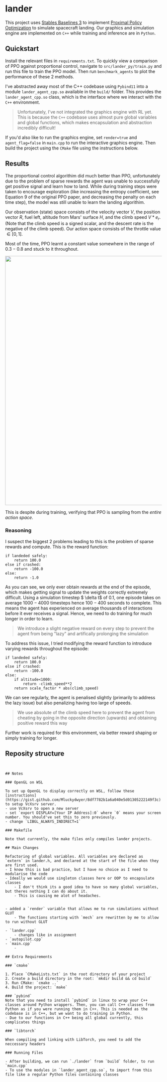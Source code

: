 # lander
This project uses [Stables Baselines 3](https://stable-baselines3.readthedocs.io/en/master/#) to implement [Proximal Policy Optimization](https://arxiv.org/abs/1707.06347) to simulate spacecraft landing. Our graphics and simulation engine are implemented on `C++` while training and inference are in `Python`. 

## Quickstart

Install the relevant files in `requirements.txt`. To quickly view a comparison of PPO against proportional control, navigate to `src/lander_py/train.py` and run this file to train the PPO model. Then run `benchmark_agents` to plot the performance of these 2 methods.

I've abstracted away most of the C++ codebase using `Pybind11` into a module `lander_agent_cpp.so` available in the `build/` folder. This provides the `lander_agent_cpp.so` class, which is the interface where we interact with the `C++` environment.

> Unfortunately, I've not integrated the graphics engine with RL yet. This is because the `C++` codebase uses almost pure global variables and global functions, which makes encapsulation and abstraction incredibly difficult!

If you'd also like to run the graphics engine, set `render=true` and `agent_flag=false` in `main.cpp` to run the interactive graphics engine. Then build the project using the `CMake` file using the instructions below.

## Results

The proportional control algorithim did much better than PPO, unfortunately due to the problem of sparse rewards the agent was unable to successfully get positive signal and learn how to land. While during training steps were taken to encourage exploration (like increasing the entropy coefficient, see Equation 9 of the original PPO paper, and decreasing the penalty on each time step), the model was still unable to learn the landing algorithim.

Our observation (state) space consists of the velocity vector $V$, the position vector $R$, fuel left, altitude from Mars' surface $H$, and the climb speed $V*e_r$. (Note that the climb speed is a signed scalar, and the descent rate is the negative of the climb speed). Our action space consists of the throttle value  $\in [0,1]$. 

Most of the time, PPO learnt a constant value somewhere in the range of $0.3-0.8$ and stuck to it throughout.

<image src=base.png width=800>

This is despite during training, verifying that PPO is sampling from the *entire action space*.

### Reasoning

I suspect the biggest 2 problems leading to this is the problem of sparse rewards and compute. This is the reward function:

```
if landeded safely:
    return 100.0
else if crashed:
    return -100.0
else:
    return -1.0
```

As you can see, we only ever obtain rewards at the end of the episode, which makes getting signal to update the weights correctly extremely difficult. Using a simulation timestep $ \delta t$ of $0.1$, one episode takes on average $1000-4000$ timesteps hence $100-400$ seconds to complete. This means the agent has experienced on average thousands of interactions before it ever receives a signal. Hence, we need to do training for much longer in order to learn.

> We introduce a slight negative reward on every step to prevent the agent from being "lazy" and artifically prolonging the simulation

To address this issue, I tried modifying the reward function to introduce varying rewards throughout the episode:

```
if landeded safely:
    return 100.0
else if crashed:
    return -100.0
else:
    if altitude<1000:
        return -climb_speed**2
    return scale_factor * abs(climb_speed)
```

We can see regularly, the agent is penalised slightly (primarily to address the lazy issue) but also penalizing having too large of speeds.

> We use absolute of the climb speed here to prevent the agent from cheating by going in the opposite direction (upwards) and obtaining positive reward this way

Further work is required for this environment, via better reward shaping or simply training for longer.

## Reposity structure

```


## Notes

### OpenGL on WSL

To set up OpenGL to display correctly on WSL, follow these [instructions](https://gist.github.com/Mluckydwyer/8df7782b1a6a040e5d01305222149f3c) to setup VcXsrv server.
- use VcXsrv to open a new server
- set `export DISPLAY=[Your IP Address]:0` where `0` means your screen number. You should've set this to zero previously.
- change `LIBGL_ALWAYS_INDIRECT=1`

### Makefile

Note that currently, the make files only compiles lander projects.

## Main Changes

Refactoring of global variables. All variables are declared as `extern` in lander.h, and declared at the start of the file when they are first used.
- I know this is bad practice, but I have no choice as I need to modularise the code
- Ideally we would use singleton classes here or OOP to encapsulate classes
    - I don't think its a good idea to have so many global variables, but theres nothing I can do about it.
    - This is causing me alot of headaches.


- added a `render` variable that allows me to run simulations without GLUT
    - The functions starting with `mech` are rewritten by me to allow to run without GLUT

- `lander.cpp`
    - changes like in assignment
- `autopilot.cpp`
- `main.cpp`
    - 

## Extra Requirements

### `cmake`

1. Place `CMakeLists.txt` in the root directory of your project
2. Create a build directory in the root: `mkdir build && cd build`
3. Run CMake: `cmake ..`
4. Build the project: `make`

### `pybind`
Note that you need to install `pybind` in linux to wrap your C++ classes around Python wrappers. Then, you can call C++ classes from Python as if you were running them in C++. This is needed as the codebase is in C++, but we want to do training in Python.
- Due to our functions in C++ being all global currently, this complicates things

### `libtorch`

When compiling and linking with LibTorch, you need to add the neccessary headers

### Running Files

- After building, we can run `./lander` from `build` folder, to run `main.cpp`
- To use the modules in `lander_agent_cpp.so`, to import from this file like a regular Python files containing classes